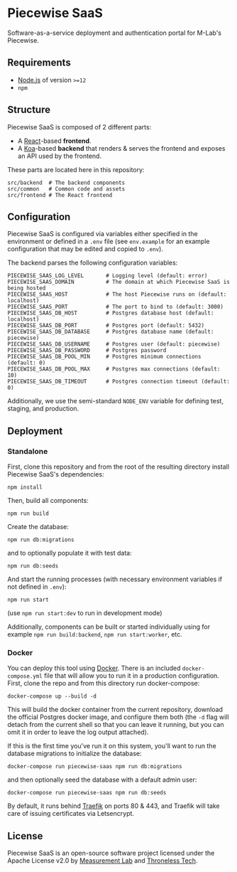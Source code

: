 # Piecewise SaaS

Software-as-a-service deployment and authentication portal for M-Lab's
Piecewise.

## Requirements

- [Node.js](https://nodejs.org) of version `>=12`
- `npm`

## Structure

Piecewise SaaS is composed of 2 different parts:

- A [React](https://reactjs.org/)-based **frontend**.
- A [Koa](https://koajs.com)-based **backend** that renders & serves the
  frontend and exposes an API used by the frontend.

These parts are located here in this repository:

```
src/backend  # The backend components
src/common   # Common code and assets
src/frontend # The React frontend
```

## Configuration

Piecewise SaaS is configured via variables either specified in the environment
or defined in a `.env` file (see `env.example` for an example configuration that
may be edited and copied to `.env`).

The backend parses the following configuration variables:

```
PIECEWISE_SAAS_LOG_LEVEL       # Logging level (default: error)
PIECEWISE_SAAS_DOMAIN          # The domain at which Piecewise SaaS is being hosted
PIECEWISE_SAAS_HOST            # The host Piecewise runs on (default: localhost)
PIECEWISE_SAAS_PORT            # The port to bind to (default: 3000)
PIECEWISE_SAAS_DB_HOST         # Postgres database host (default: localhost)
PIECEWISE_SAAS_DB_PORT         # Postgres port (default: 5432)
PIECEWISE_SAAS_DB_DATABASE     # Postgres database name (default: piecewise)
PIECEWISE_SAAS_DB_USERNAME     # Postgres user (default: piecewise)
PIECEWISE_SAAS_DB_PASSWORD     # Postgres password
PIECEWISE_SAAS_DB_POOL_MIN     # Postgres minimum connections (default: 0)
PIECEWISE_SAAS_DB_POOL_MAX     # Postgres max connections (default: 10)
PIECEWISE_SAAS_DB_TIMEOUT      # Postgres connection timeout (default: 0)
```

Additionally, we use the semi-standard `NODE_ENV` variable for defining test,
staging, and production.

## Deployment

### Standalone

First, clone this repository and from the root of the resulting directory
install Piecewise SaaS's dependencies:

```
npm install
```

Then, build all components:

```
npm run build
```

Create the database:

```
npm run db:migrations
```

and to optionally populate it with test data:

```
npm run db:seeds
```

And start the running processes (with necessary environment variables if not
defined in `.env`):

```
npm run start
```

(use `npm run start:dev` to run in development mode)

Additionally, components can be built or started individually using for example
`npm run build:backend`, `npm run start:worker`, etc.

### Docker

You can deploy this tool using [Docker](https://docker.io). There is an included
`docker-compose.yml` file that will allow you to run it in a production
configuration. First, clone the repo and from this directory run docker-compose:

```
docker-compose up --build -d
```

This will build the docker container from the current repository, download the
official Postgres docker image, and configure them both (the `-d` flag will
detach from the current shell so that you can leave it running, but you can omit
it in order to leave the log output attached).

If this is the first time you've run it on this system, you'll want to run the
database migrations to initialize the database:

```
docker-compose run piecewise-saas npm run db:migrations
```

and then optionally seed the database with a default admin user:

```
docker-compose run piecewise-saas npm run db:seeds
```

By default, it runs behind [Traefik](https://traefik.io) on ports 80 & 443, and Traefik will take care of issuing certificates via Letsencrypt.

## License

Piecewise SaaS is an open-source software project licensed under the Apache
License v2.0 by [Measurement Lab](https://measurementlab.net) and
[Throneless Tech](https://throneless.tech).
